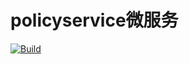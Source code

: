 # policyservice微服务

[![Build](https://github.com/superjcd/policyservice/actions/workflows/workflow.yaml/badge.svg?branch=main)](https://github.com/superjcd/policyservice/actions/workflows/workflow.yaml)